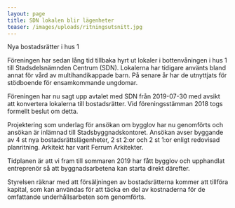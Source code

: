 ```yaml
---
layout: page
title: SDN lokalen blir lägenheter
teaser: /images/uploads/ritningsutsnitt.jpg
---
```

Nya bostadsrätter i hus 1

Föreningen har sedan lång tid tillbaka hyrt ut lokaler i bottenvåningen i hus 1 till Stadsdelsnämnden Centrum (SDN). Lokalerna har tidigare använts bland annat för vård av multihandikappade barn. På senare år har de utnyttjats för stödboende för ensamkommande ungdomar.

Föreningen har nu sagt upp avtalet med SDN från 2019-07-30 med avsikt att konvertera lokalerna till bostadsrätter. Vid föreningsstämman 2018 togs formellt beslut om detta.

Projektering som underlag för ansökan om bygglov har nu genomförts och ansökan är inlämnad till Stadsbyggnadskontoret. Ansökan avser byggande av 4 st nya bostadsrättslägenheter, 2 st 2:or och 2 st 1:or enligt redovisad planritning. Arkitekt har varit Ferrum Arkitekter.

Tidplanen är att vi fram till sommaren 2019 har fått bygglov och upphandlat entreprenör så att byggnadsarbetena kan starta direkt därefter.

Styrelsen räknar med att försäljningen av bostadsrätterna kommer att tillföra kapital, som kan användas för att täcka en del av kostnaderna för de omfattande underhållsarbeten som genomförts.
